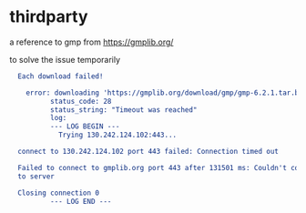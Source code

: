 # thirdparty
a reference to gmp from https://gmplib.org/

to solve the issue temporarily

```CMake Error at dep_GMP-stamp/download-dep_GMP.cmake:170 (message):
  Each download failed!

    error: downloading 'https://gmplib.org/download/gmp/gmp-6.2.1.tar.bz2' failed
          status_code: 28
          status_string: "Timeout was reached"
          log:
          --- LOG BEGIN ---
            Trying 130.242.124.102:443...

  connect to 130.242.124.102 port 443 failed: Connection timed out

  Failed to connect to gmplib.org port 443 after 131501 ms: Couldn't connect
  to server

  Closing connection 0
          --- LOG END ---
```
